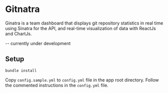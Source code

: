 # Gitnatra

Ginatra is a team dashboard that displays git repository statistics in real time using Sinatra for the API, and real-time visualization of data with ReactJs and ChartJs.

-- currently under development

## Setup
    bundle install

Copy ```config.sample.yml``` to ```config.yml``` file in the app root directory. Follow the commented instructions in the ```config.yml``` file.
